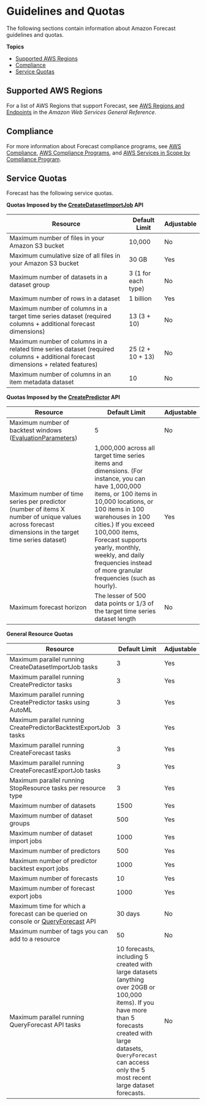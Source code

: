 # Guidelines and Quotas<a name="limits"></a>

The following sections contain information about Amazon Forecast guidelines and quotas\.

**Topics**
+ [Supported AWS Regions](#regions)
+ [Compliance](#ompliance)
+ [Service Quotas](#limits-table)

## Supported AWS Regions<a name="regions"></a>

For a list of AWS Regions that support Forecast, see [AWS Regions and Endpoints](https://docs.aws.amazon.com/general/latest/gr/rande.html#forecast_region) in the *Amazon Web Services General Reference*\.

## Compliance<a name="ompliance"></a>

For more information about Forecast compliance programs, see [AWS Compliance](https://aws.amazon.com/compliance/), [AWS Compliance Programs](https://aws.amazon.com/compliance/programs/), and [AWS Services in Scope by Compliance Program](https://aws.amazon.com/compliance/services-in-scope)\.

## Service Quotas<a name="limits-table"></a>

Forecast has the following service quotas\.


**Quotas Imposed by the [CreateDatasetImportJob](API_CreateDatasetImportJob.md) API**  

| Resource | Default Limit | Adjustable | 
| --- | --- | --- | 
| Maximum number of files in your Amazon S3 bucket | 10,000 |  No | 
| Maximum cumulative size of all files in your Amazon S3 bucket | 30 GB |  Yes | 
| Maximum number of datasets in a dataset group | 3 \(1 for each type\) |  No | 
| Maximum number of rows in a dataset | 1 billion |  Yes | 
|  Maximum number of columns in a target time series dataset \(required columns \+ additional forecast dimensions\)  | 13 \(3 \+ 10\) |  No | 
|  Maximum number of columns in a related time series dataset \(required columns \+ additional forecast dimensions \+ related features\)  | 25 \(2 \+ 10 \+ 13\) |  No | 
| Maximum number of columns in an item metadata dataset | 10 |  No | 


**Quotas Imposed by the [CreatePredictor](API_CreatePredictor.md) API**  

| Resource | Default Limit | Adjustable | 
| --- | --- | --- | 
| Maximum number of backtest windows \([EvaluationParameters](API_EvaluationParameters.md)\) | 5 |  No | 
|  Maximum number of time series per predictor \(number of items X number of unique values across forecast dimensions in the target time series dataset\)  |  1,000,000 across all target time series items and dimensions\. \(For instance, you can have 1,000,000 items, or 100 items in 10,000 locations, or 100 items in 100 warehouses in 100 cities\.\) If you exceed 100,000 items, Forecast supports yearly, monthly, weekly, and daily frequencies instead of more granular frequencies \(such as hourly\)\.  |  Yes | 
| Maximum forecast horizon | The lesser of 500 data points or 1/3 of the target time series dataset length |  No | 


**General Resource Quotas**  

| Resource | Default Limit | Adjustable | 
| --- | --- | --- | 
| Maximum parallel running CreateDatasetImportJob tasks | 3 |  Yes | 
| Maximum parallel running CreatePredictor tasks | 3 |  Yes | 
| Maximum parallel running CreatePredictor tasks using AutoML | 3 |  Yes | 
| Maximum parallel running CreatePredictorBacktestExportJob tasks | 3 |  Yes | 
| Maximum parallel running CreateForecast tasks | 3 |  Yes | 
| Maximum parallel running CreateForecastExportJob tasks | 3 |  Yes | 
| Maximum parallel running StopResource tasks per resource type | 3 |  Yes | 
| Maximum number of datasets | 1500 |  Yes | 
| Maximum number of dataset groups | 500 |  Yes | 
| Maximum number of dataset import jobs | 1000 |  Yes | 
| Maximum number of predictors | 500 |  Yes | 
| Maximum number of predictor backtest export jobs | 1000 |  Yes | 
| Maximum number of forecasts |  10  |  Yes | 
| Maximum number of forecast export jobs | 1000 |  Yes | 
| Maximum time for which a forecast can be queried on console or [QueryForecast](API_forecastquery_QueryForecast.md) API | 30 days |  No | 
| Maximum number of tags you can add to a resource | 50 |  No | 
| Maximum parallel running QueryForecast API tasks |  10 forecasts, including 5 created with large datasets \(anything over 20GB or 100,000 items\)\. If you have more than 5 forecasts created with large datasets, `QueryForecast` can access only the 5 most recent large dataset forecasts\.  |  No | 